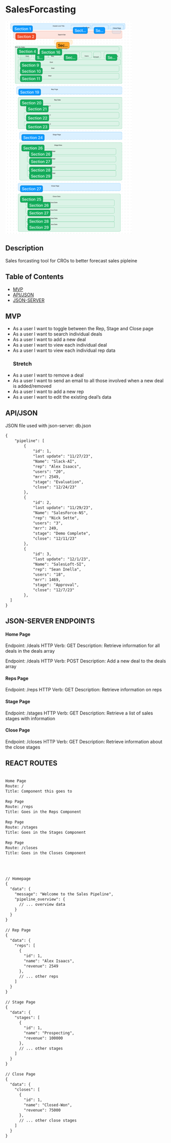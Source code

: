 # SalesForcasting

<img width="394" alt="Screen Shot 2023-11-13 at 3 41 54 PM" src="https://github.com/Alexisaacs18/salesForcasting/blob/main/sales-forcasting/assets/SalesForcasting.PNG?raw=true">


## Description

Sales forcasting tool for CROs to better forecast sales pipleine 

## Table of Contents

- [MVP](#MVP)
- [API/JSON](#API/JSON)
- [JSON-SERVER](#JSON-SERVER)

## MVP

- As a user I want to toggle between the Rep, Stage and Close page
- As a user I want to search individual deals
- As a user I want to add a new deal
- As a user I want to view each individual deal
- As a user I want to view each individual rep data
	### Stretch
- As a user I want to remove a deal 
- As a user I want to send an email to all those involved when a new deal is added/removed 
- As a user I want to add a new rep
- As a user I want to edit the existing deal’s data 


## API/JSON

JSON file used with json-server: db.json


```
{
    "pipeline": [
        {
            "id": 1,
            "last update": "11/27/23",
            "Name": "Slack-AI",
            "rep": "Alex Isaacs",
            "users": "20",
            "mrr": 2549,
            "stage": "Evaluation",
            "close": "12/24/23"
        },
        {
            "id": 2,
            "last update": "11/29/23",
            "Name": "SalesForce-NS",
            "rep": "Nick Sette",
            "users": "3",
            "mrr": 249,
            "stage": "Demo Complete",
            "close": "12/11/23"
        },
        {
            "id": 3,
            "last update": "12/1/23",
            "Name": "SalesLoft-SI",
            "rep": "Sean Inella",
            "users": "18",
            "mrr": 1469,
            "stage": "Approval",
            "close": "12/7/23"
        },
  ]
}

```


## JSON-SERVER ENDPOINTS

#### Home Page
Endpoint: /deals
HTTP Verb: GET
Description: Retrieve information for all deals in the deals array

Endpoint: /deals
HTTP Verb: POST
Description: Add a new deal to the deals array

#### Reps Page
Endpoint: /reps
HTTP Verb: GET
Description: Retrieve information on reps

#### Stage Page
Endpoint: /stages
HTTP Verb: GET
Description: Retrieve a list of sales stages with information

#### Close Page
Endpoint: /closes
HTTP Verb: GET
Description: Retrieve information about the close stages

## REACT ROUTES
```

Home Page
Route: /
Title: Component this goes to 

Rep Page
Route: /reps
Title: Goes in the Reps Component 

Rep Page
Route: /stages
Title: Goes in the Stages Component 

Rep Page
Route: /closes
Title: Goes in the Closes Component 




// Homepage
{
  "data": {
    "message": "Welcome to the Sales Pipeline",
    "pipeline_overview": {
      // ... overview data
    }
  }
}

// Rep Page
{
  "data": {
    "reps": [
      {
        "id": 1,
        "name": "Alex Isaacs",
        "revenue": 2549
      },
      // ... other reps
    ]
  }
}

// Stage Page
{
  "data": {
    "stages": [
      {
        "id": 1,
        "name": "Prospecting",
        "revenue": 100000
      },
      // ... other stages
    ]
  }
}

// Close Page
{
  "data": {
    "closes": [
      {
        "id": 1,
        "name": "Closed-Won",
        "revenue": 75000
      },
      // ... other close stages
    ]
  }
}
```



